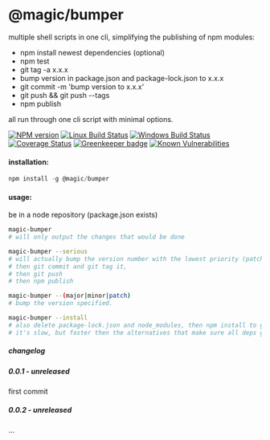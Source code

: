 # @magic/bumper

multiple shell scripts in one cli, simplifying the publishing of npm modules:

* npm install newest dependencies (optional)
* npm test
* git tag -a x.x.x
* bump version in package.json and package-lock.json to x.x.x
* git commit -m 'bump version to x.x.x'
* git push && git push --tags
* npm publish

all run through one cli script with minimal options.

[![NPM version][npm-image]][npm-url]
[![Linux Build Status][travis-image]][travis-url]
[![Windows Build Status][appveyor-image]][appveyor-url]
[![Coverage Status][coveralls-image]][coveralls-url]
[![Greenkeeper badge][greenkeeper-image]][greenkeeper-url]
[![Known Vulnerabilities][snyk-image]][snyk-url]

[npm-image]: https://img.shields.io/npm/v/@magic/bumper.svg
[npm-url]: https://www.npmjs.com/package/@magic/bumper
[travis-image]: https://img.shields.io/travis/com/magic/bumper/master
[travis-url]: https://travis-ci.com/magic/bumper
[appveyor-image]: https://img.shields.io/appveyor/ci/magic/bumper/master.svg
[appveyor-url]: https://ci.appveyor.com/project/magic/bumper/branch/master
[coveralls-image]: https://coveralls.io/repos/github/magic/bumper/badge.svg
[coveralls-url]: https://coveralls.io/github/magic/bumper
[greenkeeper-image]: https://badges.greenkeeper.io/magic/bumper.svg
[greenkeeper-url]: https://badges.greenkeeper.io/magic/bumper.svg
[snyk-image]: https://snyk.io/test/github/magic/bumper/badge.svg
[snyk-url]: https://snyk.io/test/github/magic/bumper

#### installation:
```javascript
npm install -g @magic/bumper
```

#### usage:
be in a node repository (package.json exists)

```bash
magic-bumper
# will only output the changes that would be done

magic-bumper --serious
# will actually bump the version number with the lowest priority (patch or alpha)
# then git commit and git tag it,
# then git push
# then npm publish

magic-bumper --(major|minor|patch)
# bump the version specified.

magic-bumper --install
# also delete package-lock.json and node_modules, then npm install to get the newest dependencies.
# it's slow, but faster then the alternatives that make sure all deps get updated.
```

##### changelog

##### 0.0.1 - unreleased
first commit

##### 0.0.2 - unreleased
...
